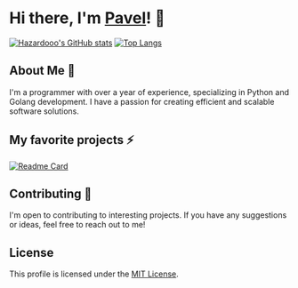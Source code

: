 # Hi there, I'm [Pavel](https://github.com/Hazardooo)! 👋

[![Hazardooo's GitHub stats](https://github-readme-stats.vercel.app/api?username=Hazardooo)](https://github.com/anuraghazra/github-readme-stats)
[![Top Langs](https://github-readme-stats.vercel.app/api/top-langs/?username=Hazardooo&layout=compact)](https://github.com/anuraghazra/github-readme-stats)

## About Me 💬

I'm a programmer with over a year of experience, specializing in Python and Golang development. I have a passion for creating efficient and scalable software solutions.

## My favorite projects ⚡

[![Readme Card](https://github-readme-stats.vercel.app/api/pin/?username=Hazardooo&repo=Change-selection-color-in-win)](https://github.com/Hazardooo/Change-selection-color-in-win)


## Contributing 👯

I'm open to contributing to interesting projects. If you have any suggestions or ideas, feel free to reach out to me!

## License

This profile is licensed under the [MIT License](https://github.com/Hazardooo/Hazardooo/blob/main/LICENSE).
